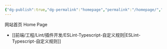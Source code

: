 ```yaml
---
{"dg-publish":true,"dg-permalink":"homepage","permalink":"/homepage/","tags":"gardenEntry","dgHomeLink":true,"dgPassFrontmatter":false}
---
```



网站首页
Home Page

- [[前端/工程/Lint/插件开发/ESLint-Typescript-自定义规则|ESLint-Typescript-自定义规则]]